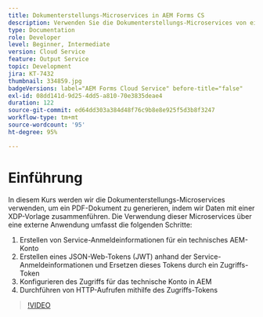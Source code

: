 ```yaml
---
title: Dokumenterstellungs-Microservices in AEM Forms CS
description: Verwenden Sie die Dokumenterstellungs-Microservices von einer externen Anwendung.
type: Documentation
role: Developer
level: Beginner, Intermediate
version: Cloud Service
feature: Output Service
topic: Development
jira: KT-7432
thumbnail: 334859.jpg
badgeVersions: label="AEM Forms Cloud Service" before-title="false"
exl-id: 08dd141d-9d25-4dd5-a810-70e3835deae4
duration: 122
source-git-commit: ed64dd303a384d48f76c9b8e8e925f5d3b8f3247
workflow-type: tm+mt
source-wordcount: '95'
ht-degree: 95%

---
```


# Einführung

In diesem Kurs werden wir die Dokumenterstellungs-Microservices verwenden, um ein PDF-Dokument zu generieren, indem wir Daten mit einer XDP-Vorlage zusammenführen. Die Verwendung dieser Microservices über eine externe Anwendung umfasst die folgenden Schritte:

1. Erstellen von Service-Anmeldeinformationen für ein technisches AEM-Konto
1. Erstellen eines JSON-Web-Tokens (JWT) anhand der Service-Anmeldeinformationen und Ersetzen dieses Tokens durch ein Zugriffs-Token
1. Konfigurieren des Zugriffs für das technische Konto in AEM
1. Durchführen von HTTP-Aufrufen mithilfe des Zugriffs-Tokens

>[!VIDEO](https://video.tv.adobe.com/v/334859?quality=12&learn=on)
